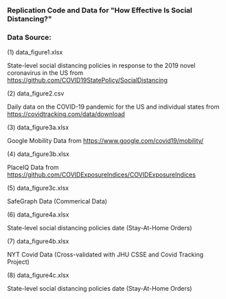 ### Replication Code and Data for "How Effective Is Social Distancing?"

### Data Source:

(1) data_figure1.xlsx

State-level social distancing policies in response to the 2019 novel coronavirus in the US from https://github.com/COVID19StatePolicy/SocialDistancing



(2) data_figure2.csv

Daily data on the COVID-19 pandemic for the US and individual states from https://covidtracking.com/data/download



(3) data_figure3a.xlsx

Google Mobility Data from https://www.google.com/covid19/mobility/



(4) data_figure3b.xlsx

PlaceIQ Data from https://github.com/COVIDExposureIndices/COVIDExposureIndices



(5) data_figure3c.xlsx

SafeGraph Data (Commerical Data)



(6) data_figure4a.xlsx

State-level social distancing policies date (Stay-At-Home Orders)



(7) data_figure4b.xlsx

NYT Covid Data (Cross-validated with JHU CSSE and Covid Tracking Project)



(8) data_figure4c.xlsx

State-level social distancing policies date (Stay-At-Home Orders)